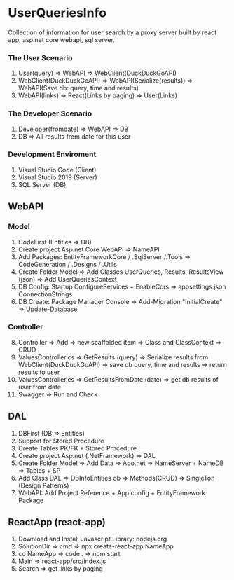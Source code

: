 # UserQueriesInfo
Collection of information for user search by a proxy server built by react app, asp.net core webapi, sql server.

### The User Scenario
1. User(query) => WebAPI => WebClient(DuckDuckGoAPI)
2. WebClient(DuckDuckGoAPI) => WebAPI(Serialize(results)) => WebAPI(Save db: query, time and results) 
3. WebAPI(links) => React(Links by paging) => User(Links)

### The Developer Scenario
1. Developer(fromdate) => WebAPI => DB
2. DB => All results from date for this user

### Development Enviroment
1. Visual Studio Code (Client)
2. Visual Studio 2019 (Server)
3. SQL Server (DB)

## WebAPI
### Model
1. CodeFirst (Entities => DB)
2. Create project Asp.net Core WebAPI => NameAPI
3. Add Packages: EntityFrameworkCore / .SqlServer /.Tools => CodeGeneration / .Designs / .Utils 
4. Create Folder Model => Add Classes UserQueries, Results, ResultsView (json) => Add UserQueriesContext
5. DB Config: Startup ConfigureServices + EnableCors => appsettings.json ConnectionStrings
6. DB Create: Package Manager Console => Add-Migration "InitialCreate" => Update-Database
### Controller
8. Controller => Add => new scaffolded item => Class and ClassContext => CRUD
9. ValuesController.cs => GetResults (query) => Serialize results from WebClient(DuckDuckGoAPI) => save db query, time and results => return results to user
10. ValuesController.cs => GetResultsFromDate (date) => get db results of user from date
11. Swagger => Run and Check

## DAL
1. DBFirst (DB => Entities)
1. Support for Stored Procedure
3. Create Tables PK/FK + Stored Procedure
4. Create project Asp.net (.NetFramework) => DAL
5. Create Folder Model => Add Data => Ado.net => NameServer + NameDB => Tables + SP
6. Add Class DAL => DBInfoEntities db => Methods(CRUD) => SingleTon (Design Patterns)
7. WebAPI: Add Project Reference + App.config + EntityFramework Package

## ReactApp (react-app)
1. Download and Install Javascript Library: nodejs.org
2. SolutionDir => cmd => npx create-react-app NameApp
3. cd NameApp => code . => npm start
4. Main => react-app/src/index.js
5. Search => get links by paging
